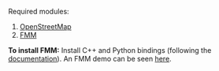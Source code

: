 Required modules:

1. [OpenStreetMap](https://osmnx.readthedocs.io/en/stable/)
2. [FMM](https://fmm-wiki.github.io/)

**To install FMM:**
Install C++ and Python bindings (following the [documentation](https://fmm-wiki.github.io/)). An FMM demo can be seen [here](https://github.com/cyang-kth/fmm/blob/master/example/notebook/fmm_example.ipynb).
